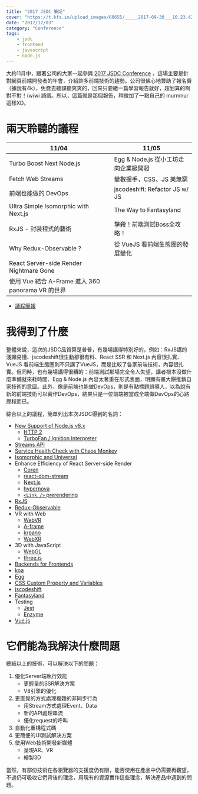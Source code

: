 ```yaml
---
title: "2017 JSDC 筆記"
cover: "https://t.kfs.io/upload_images/68655/_____2017-09-30___10.23.42_large.png"
date: "2017/12/03"
category: "Conference"
tags: 
    - jsdc
    - frontend
    - javascript
    - node.js 
---
```


大約11月中，跟著公司的大家一起參與 [2017 JSDC Conference](http://2017.jsdc.tw/) ，這場主要是針對網頁前端開發者的年會，介紹許多前端技術的趨勢。公司很佛心地贊助了報名費（據說有4k），免費去聽課聽爽爽的，回來只要繳一篇學習報告就好，超划算的啊對不對！(wiwi 語調。所以，這篇就是那個報告，稍微加了一點自己的 murmnur這樣XD。

# 兩天聆聽的議程

| 11/04 | 11/05 |
|---|---|
|Turbo Boost Next Node.js|Egg & Node.js 從小工坊走向企業級開發|
|Fetch Web Streams|變數握手，CSS、JS 樂無窮|
|前端也能做的 DevOps|jscodeshift: Refactor JS w/ JS|
|Ultra Simple Isomorphic with Next.js|The Way to Fantasyland|
|RxJS - 封裝程式的藝術|擊殺！前端測試Boss全攻略！|
|Why Redux-Observable ?|從 VueJS 看前端生態圈的發展變化|
|React Server-side Render Nightmare Gone|
|使用 Vue 結合 A-Frame 進入 360 panorama VR 的世界|

- [議程簡報](http://beta.hackfoldr.org/jsdc2017)

# 我得到了什麼

整體來說，這次的JSDC品質算是普普，有幾場講得特別好的，例如：RxJS講的淺顯易懂、jscodeshift很生動卻很有料、React SSR 和 Next.js 內容很扎實、VueJS 看前端生態圈則不只講了VueJS，而是比較了各家前端技術，內容很扎實。但同時，也有幾場講得很糟的：前端測試那場完全令人失望，講者根本沒做什麼準備就來耗時間、Egg & Node.js 內容太著重在形式表面，明顯有畫大餅推銷自家技術的意圖。此外，像是前端也能做DevOps，則是有點標題誤導人，以為說有新的前端技術可以實作DevOps，結果只是一位前端被當成全端做DevOps的心路歷程而已。

綜合以上的議程，簡單列出本次JSDC得到的名詞：

- [New Support of Node.js v8.x](https://nodejs.org/en/blog/release/v8.0.0/)
    - [HTTP 2](https://nodejs.org/api/http2.html)
    - [TurboFan / Ignition Interpreter](https://v8project.blogspot.tw/2017/05/launching-ignition-and-turbofan.html)
- [Streams API](https://streams.spec.whatwg.org/)
- [Service Health Check with Chaos Monkey](https://github.com/Netflix/chaosmonkey)
- [Isomorphic and Universal](http://blog.techbridge.cc/2016/08/27/react-redux-immutablejs-node-server-isomorphic-tutorial/)
- Enhance Efficiency of React Server-side Render
    - [Coren](https://github.com/canner/coren)
    - [react-dom-stream](https://github.com/aickin/react-dom-stream)
    - [Next.js](https://learnnextjs.com/)
    - [hypernova](https://github.com/airbnb/hypernova)
    - [`<Link />` prerendering](https://css-tricks.com/prefetching-preloading-prebrowsing/)
- [RxJS](http://blog.techbridge.cc/2016/05/28/reactive-programming-intro-by-rxjs/)
- [Redux-Observable](https://redux-observable.js.org/)
- VR with Web
    - [WebVR](https://medium.com/@moz2000tw/webvr-%E4%BB%8A%E6%97%A5%E4%B8%8A%E7%B7%9A-%E7%B5%82%E7%B5%90%E9%95%B7%E9%81%94-23-%E5%B9%B4%E7%9A%84%E6%BC%AB%E9%95%B7%E7%AD%89%E5%BE%85-d2e2f7ed603)
    - [A-frame](https://aframe.io/)
    - [krpano](https://krpano.com/)
    - [WebXR](https://github.com/mozilla/webxr-api)
- 3D with JavaScript
    - [WebGL](https://developer.mozilla.org/zh-TW/docs/Web/API/WebGL_API)
    - [three.js](https://threejs.org/)
- [Backends for Frontends](http://samnewman.io/patterns/architectural/bff/)
- [koa](https://github.com/koajs/koa)
- [Egg](https://github.com/eggjs/egg)
- [CSS Custom Property and Variables](https://hackmd.io/p/r107MbSCb#/)
- [jscodeshift](https://github.com/facebook/jscodeshift)
- [Fantasyland](https://github.com/fantasyland/fantasy-land)
- Testing
    - [Jest](https://facebook.github.io/jest/)
    - [Enzyme](http://airbnb.io/enzyme/)
- [Vue.js](https://speakerdeck.com/kurotanshi/jsdc2017-cong-vuejs-kan-qian-duan-sheng-tai-quan-de-fa-zhan-bian-hua)


# 它們能為我解決什麼問題

總結以上的技術，可以解決以下的問題：

1. 優化Server端執行效能
    - 更輕量的SSR解決方案
    - V8引擎的優化
2. 更直覺的方式處理複雜的非同步行為
    - 用Stream方式處理Event、Data
    - 新的API處理串流
    - 優化request的呼叫
3. 自動化重構程式碼
4. 更簡便的UI測試解決方案
5. 使用Web技術開發新媒體
    - 呈現AR、VR
    - 繪製3D

當然，有部份技術在各瀏覽器的支援度仍有限，能否使用在產品中仍需要再觀望，不過仍可吸收它們背後的理念，用現有的資源實作這些理念，解決產品中遇到的問題。
<!--stackedit_data:
eyJoaXN0b3J5IjpbMTk0NjAxMzE0Nl19
-->